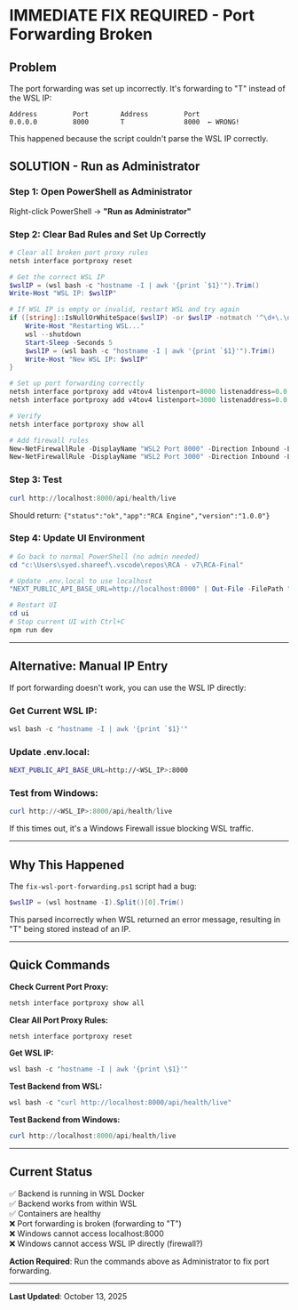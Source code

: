 # IMMEDIATE FIX REQUIRED - Port Forwarding Broken

## Problem

The port forwarding was set up incorrectly. It's forwarding to "T" instead of the WSL IP:

```
Address         Port        Address         Port
0.0.0.0         8000        T               8000  ← WRONG!
```

This happened because the script couldn't parse the WSL IP correctly.

## SOLUTION - Run as Administrator

### Step 1: Open PowerShell as Administrator

Right-click PowerShell → **"Run as Administrator"**

### Step 2: Clear Bad Rules and Set Up Correctly

```powershell
# Clear all broken port proxy rules
netsh interface portproxy reset

# Get the correct WSL IP
$wslIP = (wsl bash -c "hostname -I | awk '{print `$1}'").Trim()
Write-Host "WSL IP: $wslIP"

# If WSL IP is empty or invalid, restart WSL and try again
if ([string]::IsNullOrWhiteSpace($wslIP) -or $wslIP -notmatch '^\d+\.\d+\.\d+\.\d+$') {
    Write-Host "Restarting WSL..."
    wsl --shutdown
    Start-Sleep -Seconds 5
    $wslIP = (wsl bash -c "hostname -I | awk '{print `$1}'").Trim()
    Write-Host "New WSL IP: $wslIP"
}

# Set up port forwarding correctly
netsh interface portproxy add v4tov4 listenport=8000 listenaddress=0.0.0.0 connectport=8000 connectaddress=$wslIP
netsh interface portproxy add v4tov4 listenport=3000 listenaddress=0.0.0.0 connectport=3000 connectaddress=$wslIP

# Verify
netsh interface portproxy show all

# Add firewall rules
New-NetFirewallRule -DisplayName "WSL2 Port 8000" -Direction Inbound -LocalPort 8000 -Protocol TCP -Action Allow -ErrorAction SilentlyContinue
New-NetFirewallRule -DisplayName "WSL2 Port 3000" -Direction Inbound -LocalPort 3000 -Protocol TCP -Action Allow -ErrorAction SilentlyContinue
```

### Step 3: Test

```powershell
curl http://localhost:8000/api/health/live
```

Should return: `{"status":"ok","app":"RCA Engine","version":"1.0.0"}`

### Step 4: Update UI Environment

```powershell
# Go back to normal PowerShell (no admin needed)
cd "c:\Users\syed.shareef\.vscode\repos\RCA - v7\RCA-Final"

# Update .env.local to use localhost
"NEXT_PUBLIC_API_BASE_URL=http://localhost:8000" | Out-File -FilePath "ui\.env.local" -Encoding utf8

# Restart UI
cd ui
# Stop current UI with Ctrl+C
npm run dev
```

---

## Alternative: Manual IP Entry

If port forwarding doesn't work, you can use the WSL IP directly:

### Get Current WSL IP:
```powershell
wsl bash -c "hostname -I | awk '{print `$1}'"
```

### Update .env.local:
```bash
NEXT_PUBLIC_API_BASE_URL=http://<WSL_IP>:8000
```

### Test from Windows:
```powershell
curl http://<WSL_IP>:8000/api/health/live
```

If this times out, it's a Windows Firewall issue blocking WSL traffic.

---

## Why This Happened

The `fix-wsl-port-forwarding.ps1` script had a bug:
```powershell
$wslIP = (wsl hostname -I).Split()[0].Trim()
```

This parsed incorrectly when WSL returned an error message, resulting in "T" being stored instead of an IP.

---

## Quick Commands

**Check Current Port Proxy:**
```powershell
netsh interface portproxy show all
```

**Clear All Port Proxy Rules:**
```powershell
netsh interface portproxy reset
```

**Get WSL IP:**
```powershell
wsl bash -c "hostname -I | awk '{print \$1}'"
```

**Test Backend from WSL:**
```powershell
wsl bash -c "curl http://localhost:8000/api/health/live"
```

**Test Backend from Windows:**
```powershell
curl http://localhost:8000/api/health/live
```

---

## Current Status

✅ Backend is running in WSL Docker  
✅ Backend works from within WSL  
✅ Containers are healthy  
❌ Port forwarding is broken (forwarding to "T")  
❌ Windows cannot access localhost:8000  
❌ Windows cannot access WSL IP directly (firewall?)

**Action Required**: Run the commands above as Administrator to fix port forwarding.

---

**Last Updated**: October 13, 2025
